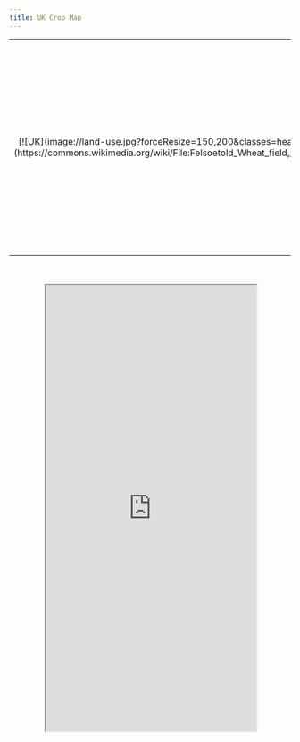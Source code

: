 ```yaml
---
title: UK Crop Map
---
```


<table>
	<tr>
		<td width="25%" style="text-align: center;" markdown="1">[![UK](image://land-use.jpg?forceResize=150,200&classes=header-image)](https://commons.wikimedia.org/wiki/File:Felsoetold_Wheat_field,_Hungary.jpg)</td>
		<td width="75%"><h2>UN Sustainable Goals</h2>This module of the UK Digital Twin provides a map visualisation of data from the Crop Map of England for the Cambridgeshire region. Mouse over a location to view the crop details.</td>
	</tr>
</table>
<br><br>

<div id="map-container" class="full-width" style="height: 800px;">
	<div id="map-inner" style="width: 75%; height: 100%; margin: 0 auto; position: relative;">
		<iframe id="map-frame" width="100%" height="100%" src="http://localhost:4003/" />
	</div>
</div>
<br>

[plugin:content-inject](/modular/partners)
